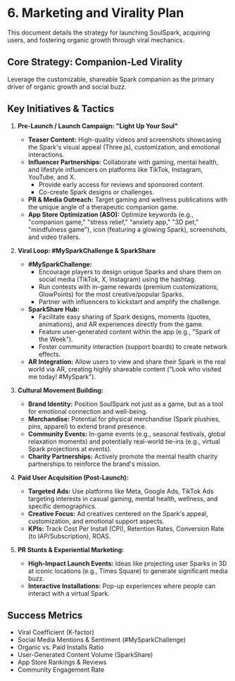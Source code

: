 # 6. Marketing and Virality Plan

This document details the strategy for launching SoulSpark, acquiring users, and fostering organic growth through viral mechanics.

## Core Strategy: Companion-Led Virality

Leverage the customizable, shareable Spark companion as the primary driver of organic growth and social buzz.

## Key Initiatives & Tactics

1.  **Pre-Launch / Launch Campaign: "Light Up Your Soul"**
    - **Teaser Content:** High-quality videos and screenshots showcasing the Spark's visual appeal (Three.js), customization, and emotional interactions.
    - **Influencer Partnerships:** Collaborate with gaming, mental health, and lifestyle influencers on platforms like TikTok, Instagram, YouTube, and X.
        - Provide early access for reviews and sponsored content.
        - Co-create Spark designs or challenges.
    - **PR & Media Outreach:** Target gaming and wellness publications with the unique angle of a therapeutic companion game.
    - **App Store Optimization (ASO):** Optimize keywords (e.g., "companion game," "stress relief," "anxiety app," "3D pet," "mindfulness game"), icon (featuring a glowing Spark), screenshots, and video trailers.

2.  **Viral Loop: #MySparkChallenge & SparkShare**
    - **#MySparkChallenge:**
        - Encourage players to design unique Sparks and share them on social media (TikTok, X, Instagram) using the hashtag.
        - Run contests with in-game rewards (premium customizations, GlowPoints) for the most creative/popular Sparks.
        - Partner with influencers to kickstart and amplify the challenge.
    - **SparkShare Hub:**
        - Facilitate easy sharing of Spark designs, moments (quotes, animations), and AR experiences directly from the game.
        - Feature user-generated content within the app (e.g., "Spark of the Week").
        - Foster community interaction (support boards) to create network effects.
    - **AR Integration:** Allow users to view and share their Spark in the real world via AR, creating highly shareable content ("Look who visited me today! #MySpark").

3.  **Cultural Movement Building:**
    - **Brand Identity:** Position SoulSpark not just as a game, but as a tool for emotional connection and well-being.
    - **Merchandise:** Potential for physical merchandise (Spark plushies, pins, apparel) to extend brand presence.
    - **Community Events:** In-game events (e.g., seasonal festivals, global relaxation moments) and potentially real-world tie-ins (e.g., virtual Spark projections at events).
    - **Charity Partnerships:** Actively promote the mental health charity partnerships to reinforce the brand's mission.

4.  **Paid User Acquisition (Post-Launch):**
    - **Targeted Ads:** Use platforms like Meta, Google Ads, TikTok Ads targeting interests in casual gaming, mental health, wellness, and specific demographics.
    - **Creative Focus:** Ad creatives centered on the Spark's appeal, customization, and emotional support aspects.
    - **KPIs:** Track Cost Per Install (CPI), Retention Rates, Conversion Rate (to IAP/Subscription), ROAS.

5.  **PR Stunts & Experiential Marketing:**
    - **High-Impact Launch Events:** Ideas like projecting user Sparks in 3D at iconic locations (e.g., Times Square) to generate significant media buzz.
    - **Interactive Installations:** Pop-up experiences where people can interact with a virtual Spark.

## Success Metrics

- Viral Coefficient (K-factor)
- Social Media Mentions & Sentiment (#MySparkChallenge)
- Organic vs. Paid Installs Ratio
- User-Generated Content Volume (SparkShare)
- App Store Rankings & Reviews
- Community Engagement Rate 